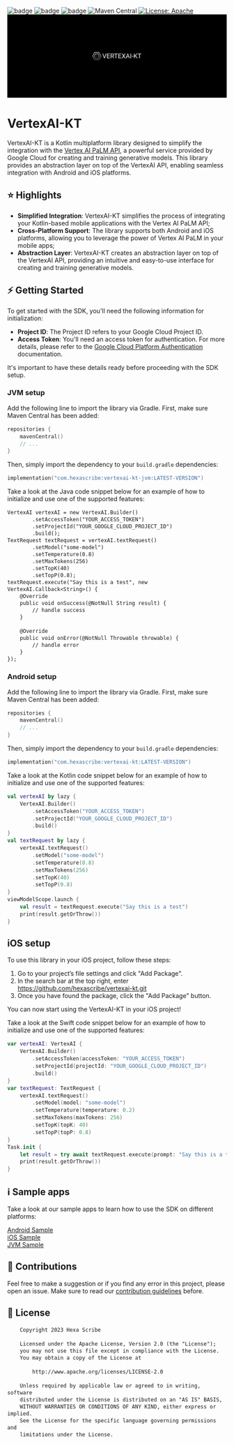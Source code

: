 ![badge](http://img.shields.io/badge/-jvm-DB413D.svg?style=flat)
![badge](http://img.shields.io/badge/-android-6EDB8D.svg?style=flat)
![badge](http://img.shields.io/badge/-ios-CDCDCD.svg?style=flat)
![Maven Central](https://img.shields.io/maven-central/v/com.hexascribe/vertexai-kt)
[![License: Apache](https://img.shields.io/badge/license-Apache-blue)](https://opensource.org/license/apache-2-0/)
![VertexAI-KT](art/logo.png)

# VertexAI-KT

VertexAI-KT is a Kotlin multiplatform library designed to simplify the integration with the [Vertex AI PaLM API](https://cloud.google.com/vertex-ai/docs/start/introduction-unified-platform), a powerful service provided by Google Cloud for creating and training generative models. This library provides an abstraction layer on top of the VertexAI API, enabling seamless integration with Android and iOS platforms.

## ⭐ Highlights

- **Simplified Integration**: VertexAI-KT simplifies the process of integrating your Kotlin-based mobile applications with the Vertex AI PaLM API;
- **Cross-Platform Support**: The library supports both Android and iOS platforms, allowing you to leverage the power of Vertex AI PaLM in your mobile apps;
- **Abstraction Layer**: VertexAI-KT creates an abstraction layer on top of the VertexAI API, providing an intuitive and easy-to-use interface for creating and training generative models.

## ⚡️ Getting Started

To get started with the SDK, you'll need the following information for initialization:

- **Project ID**: The Project ID refers to your Google Cloud Project ID.
- **Access Token**: You'll need an access token for authentication. For more details, please refer to the [Google Cloud Platform Authentication](https://cloud.google.com/docs/authentication) documentation.

It's important to have these details ready before proceeding with the SDK setup.

### JVM setup

Add the following line to import the library via Gradle. First, make sure Maven Central has been added:


```kotlin
repositories {
    mavenCentral()
    // ...
}
```

Then, simply import the dependency to your `build.gradle` dependencies:

```kotlin
implementation("com.hexascribe:vertexai-kt-jvm:LATEST-VERSION")
```

Take a look at the Java code snippet below for an example of how to initialize and use one of the supported features:

```
VertexAI vertexAI = new VertexAI.Builder()
        .setAccessToken("YOUR_ACCESS_TOKEN")
        .setProjectId("YOUR_GOOGLE_CLOUD_PROJECT_ID")
        .build();
TextRequest textRequest = vertexAI.textRequest()
        .setModel("some-model")
        .setTemperature(0.8)
        .setMaxTokens(256)
        .setTopK(40)
        .setTopP(0.8);
textRequest.execute("Say this is a test", new VertexAI.Callback<String>() {
    @Override
    public void onSuccess(@NotNull String result) {
        // handle success
    }

    @Override
    public void onError(@NotNull Throwable throwable) {
        // handle error
    }
});
```

### Android setup

Add the following line to import the library via Gradle. First, make sure Maven Central has been added:


```kotlin
repositories {
    mavenCentral()
    // ...
}
```

Then, simply import the dependency to your `build.gradle` dependencies:

```kotlin
implementation("com.hexascribe:vertexai-kt:LATEST-VERSION")
```

Take a look at the Kotlin code snippet below for an example of how to initialize and use one of the supported features:

```kotlin
val vertexAI by lazy {
    VertexAI.Builder()
        .setAccessToken("YOUR_ACCESS_TOKEN")
        .setProjectId("YOUR_GOOGLE_CLOUD_PROJECT_ID")
        .build()
}
val textRequest by lazy {
    vertexAI.textRequest()
        .setModel("some-model")
        .setTemperature(0.8)
        .setMaxTokens(256)
        .setTopK(40)
        .setTopP(0.8)
}
viewModelScope.launch {
    val result = textRequest.execute("Say this is a test")
    print(result.getOrThrow())
}
```

## iOS setup
To use this library in your iOS project, follow these steps:

1. Go to your project’s file settings and click "Add Package".
2. In the search bar at the top right, enter https://github.com/hexascribe/vertexai-kt.git
3. Once you have found the package, click the "Add Package" button.

You can now start using the VertexAI-KT in your iOS project!

Take a look at the Swift code snippet below for an example of how to initialize and use one of the supported features:

```swift
var vertexAI: VertexAI {
    VertexAI.Builder()
        .setAccessToken(accessToken: "YOUR_ACCESS_TOKEN")
        .setProjectId(projectId: "YOUR_GOOGLE_CLOUD_PROJECT_ID")
        .build()
}
var textRequest: TextRequest {
    vertexAI.textRequest()
        .setModel(model: "some-model")
        .setTemperature(temperature: 0.2)
        .setMaxTokens(maxTokens: 256)
        .setTopK(topK: 40)
        .setTopP(topP: 0.8)
}
Task.init {
    let result = try await textRequest.execute(prompt: "Say this is a test")
    print(result.getOrThrow())
}
```

## ℹ️ Sample apps

Take a look at our sample apps to learn how to use the SDK on different platforms:

[Android Sample](samples/android)
<br />
[iOS Sample](samples/ios)
<br />
[JVM Sample](samples/jvm)

## 🤝 Contributions

Feel free to make a suggestion or if you find any error in this project, please open an issue. Make sure to read our [contribution guidelines](CONTRIBUTING.md) before.

## 📄 License

```
    Copyright 2023 Hexa Scribe

    Licensed under the Apache License, Version 2.0 (the "License");
    you may not use this file except in compliance with the License.
    You may obtain a copy of the License at

        http://www.apache.org/licenses/LICENSE-2.0

    Unless required by applicable law or agreed to in writing, software
    distributed under the License is distributed on an "AS IS" BASIS,
    WITHOUT WARRANTIES OR CONDITIONS OF ANY KIND, either express or implied.
    See the License for the specific language governing permissions and
    limitations under the License.
```
